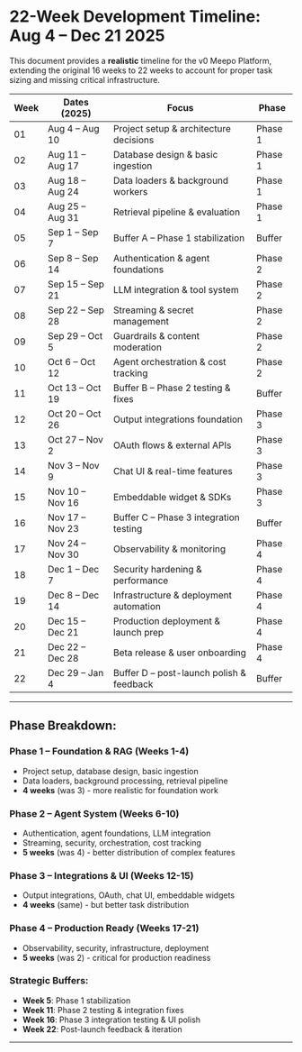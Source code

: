 # 22-Week Development Timeline: Aug 4 – Dec 21 2025

This document provides a **realistic** timeline for the v0 Meepo Platform, extending the original 16 weeks to 22 weeks to account for proper task sizing and missing critical infrastructure.


| Week | Dates (2025) | Focus | Phase |
|------|--------------|-----------------------------------------------|--------|
| 01 | Aug 4 – Aug 10 | Project setup & architecture decisions | Phase 1 |
| 02 | Aug 11 – Aug 17 | Database design & basic ingestion | Phase 1 |
| 03 | Aug 18 – Aug 24 | Data loaders & background workers | Phase 1 |
| 04 | Aug 25 – Aug 31 | Retrieval pipeline & evaluation | Phase 1 |
| 05 | Sep 1 – Sep 7 | Buffer A – Phase 1 stabilization | Buffer |
| 06 | Sep 8 – Sep 14 | Authentication & agent foundations | Phase 2 |
| 07 | Sep 15 – Sep 21 | LLM integration & tool system | Phase 2 |
| 08 | Sep 22 – Sep 28 | Streaming & secret management | Phase 2 |
| 09 | Sep 29 – Oct 5 | Guardrails & content moderation | Phase 2 |
| 10 | Oct 6 – Oct 12 | Agent orchestration & cost tracking | Phase 2 |
| 11 | Oct 13 – Oct 19 | Buffer B – Phase 2 testing & fixes | Buffer |
| 12 | Oct 20 – Oct 26 | Output integrations foundation | Phase 3 |
| 13 | Oct 27 – Nov 2 | OAuth flows & external APIs | Phase 3 |
| 14 | Nov 3 – Nov 9 | Chat UI & real-time features | Phase 3 |
| 15 | Nov 10 – Nov 16 | Embeddable widget & SDKs | Phase 3 |
| 16 | Nov 17 – Nov 23 | Buffer C – Phase 3 integration testing | Buffer |
| 17 | Nov 24 – Nov 30 | Observability & monitoring | Phase 4 |
| 18 | Dec 1 – Dec 7 | Security hardening & performance | Phase 4 |
| 19 | Dec 8 – Dec 14 | Infrastructure & deployment automation | Phase 4 |
| 20 | Dec 15 – Dec 21 | Production deployment & launch prep | Phase 4 |
| 21 | Dec 22 – Dec 28 | Beta release & user onboarding | Phase 4 |
| 22 | Dec 29 – Jan 4 | Buffer D – post-launch polish & feedback | Buffer |

---

## **Phase Breakdown:**

### **Phase 1 – Foundation & RAG (Weeks 1-4)**
- Project setup, database design, basic ingestion
- Data loaders, background processing, retrieval pipeline
- **4 weeks** (was 3) - more realistic for foundation work

### **Phase 2 – Agent System (Weeks 6-10)**
- Authentication, agent foundations, LLM integration
- Streaming, security, orchestration, cost tracking
- **5 weeks** (was 4) - better distribution of complex features

### **Phase 3 – Integrations & UI (Weeks 12-15)**
- Output integrations, OAuth, chat UI, embeddable widgets
- **4 weeks** (same) - but better task distribution

### **Phase 4 – Production Ready (Weeks 17-21)**
- Observability, security, infrastructure, deployment
- **5 weeks** (was 2) - critical for production readiness

### **Strategic Buffers:**
- **Week 5**: Phase 1 stabilization
- **Week 11**: Phase 2 testing & integration fixes
- **Week 16**: Phase 3 integration testing & UI polish
- **Week 22**: Post-launch feedback & iteration

---
